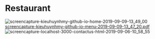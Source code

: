 # Restaurant

![screencapture-kieuhuynhmy-github-io-home-2019-09-09-13_49_00](https://user-images.githubusercontent.com/31425542/64508870-b4eada00-d308-11e9-84c3-1e8a43193cfe.png)
[screencapture-kieuhuynhmy-github-io-menu-2019-09-09-13_47_20.pdf](https://github.com/KieuHuynhMy/React-Redux-Reactstrap/files/3588996/screencapture-kieuhuynhmy-github-io-menu-2019-09-09-13_47_20.pdf)
![screencapture-localhost-3000-contactus-html-2019-09-06-10_58_55](https://user-images.githubusercontent.com/31425542/64508884-bae0bb00-d308-11e9-8f43-81daec95e0d7.png)
